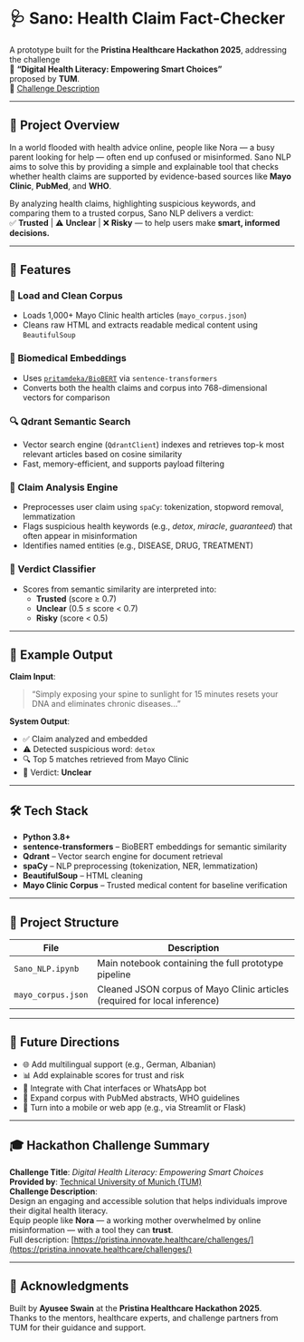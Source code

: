 # 🩺 Sano: Health Claim Fact-Checker

A prototype built for the **Pristina Healthcare Hackathon 2025**, addressing the challenge  
🎯 **“Digital Health Literacy: Empowering Smart Choices”**  
proposed by **TUM**.  
🔗 [Challenge Description](https://pristina.innovate.healthcare/challenges/)

---

## 🚀 Project Overview

In a world flooded with health advice online, people like Nora — a busy parent looking for help — often end up confused or misinformed. Sano NLP aims to solve this by providing a simple and explainable tool that checks whether health claims are supported by evidence-based sources like **Mayo Clinic**, **PubMed**, and **WHO**.

By analyzing health claims, highlighting suspicious keywords, and comparing them to a trusted corpus, Sano NLP delivers a verdict:  
✅ **Trusted** | ⚠ **Unclear** | ❌ **Risky** — to help users make **smart, informed decisions.**

---

## 🧠 Features

### 📰 Load and Clean Corpus
- Loads 1,000+ Mayo Clinic health articles (`mayo_corpus.json`)
- Cleans raw HTML and extracts readable medical content using `BeautifulSoup`

### 🧬 Biomedical Embeddings
- Uses [`pritamdeka/BioBERT`](https://huggingface.co/pritamdeka/BioBERT-mnli-snli-scinli-scitail-mednli-stsb) via `sentence-transformers`
- Converts both the health claims and corpus into 768-dimensional vectors for comparison

### 🔍 Qdrant Semantic Search
- Vector search engine (`QdrantClient`) indexes and retrieves top-k most relevant articles based on cosine similarity
- Fast, memory-efficient, and supports payload filtering

### 🧼 Claim Analysis Engine
- Preprocesses user claim using `spaCy`: tokenization, stopword removal, lemmatization
- Flags suspicious health keywords (e.g., *detox*, *miracle*, *guaranteed*) that often appear in misinformation
- Identifies named entities (e.g., DISEASE, DRUG, TREATMENT)

### 🧠 Verdict Classifier
- Scores from semantic similarity are interpreted into:
  - **Trusted** (score ≥ 0.7)
  - **Unclear** (0.5 ≤ score < 0.7)
  - **Risky** (score < 0.5)

---

## 🧪 Example Output

**Claim Input**:  
> “Simply exposing your spine to sunlight for 15 minutes resets your DNA and eliminates chronic diseases...”

**System Output**:
- ✅ Claim analyzed and embedded
- ⚠ Detected suspicious word: `detox`
- 🔍 Top 5 matches retrieved from Mayo Clinic
- 🧠 Verdict: **Unclear**

---

## 🛠️ Tech Stack

- **Python 3.8+**
- **sentence-transformers** – BioBERT embeddings for semantic similarity
- **Qdrant** – Vector search engine for document retrieval
- **spaCy** – NLP preprocessing (tokenization, NER, lemmatization)
- **BeautifulSoup** – HTML cleaning
- **Mayo Clinic Corpus** – Trusted medical content for baseline verification

---

## 📁 Project Structure

| File               | Description                                                                 |
|--------------------|-----------------------------------------------------------------------------|
| `Sano_NLP.ipynb`   | Main notebook containing the full prototype pipeline                        |
| `mayo_corpus.json` | Cleaned JSON corpus of Mayo Clinic articles (required for local inference)  |

---

## 📌 Future Directions

- 🌐 Add multilingual support (e.g., German, Albanian)
- 📊 Add explainable scores for trust and risk
- 🤖 Integrate with Chat interfaces or WhatsApp bot
- 🔬 Expand corpus with PubMed abstracts, WHO guidelines
- 📱 Turn into a mobile or web app (e.g., via Streamlit or Flask)

---

## 🎓 Hackathon Challenge Summary

**Challenge Title**: *Digital Health Literacy: Empowering Smart Choices*  
**Provided by**: [Technical University of Munich (TUM)](https://www.tum.de/en/)  
**Challenge Description**:  
Design an engaging and accessible solution that helps individuals improve their digital health literacy.  
Equip people like **Nora** — a working mother overwhelmed by online misinformation — with a tool they can **trust**.  
Full description: [https://pristina.innovate.healthcare/challenges/](https://pristina.innovate.healthcare/challenges/)

---

## 🧾 Acknowledgments

Built by **Ayusee Swain** at the **Pristina Healthcare Hackathon 2025**.  
Thanks to the mentors, healthcare experts, and challenge partners from TUM for their guidance and support.
